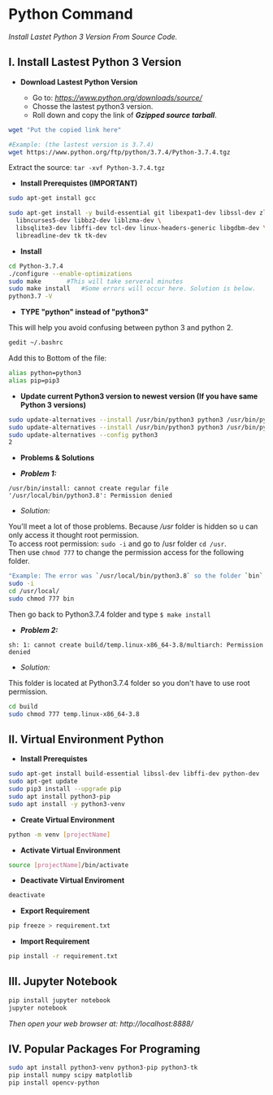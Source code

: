 # Python Command

*Install Lastet Python 3 Version From Source Code.*


## I. Install Lastest Python 3 Version


- **Download Lastest Python Version**

	- Go to: *https://www.python.org/downloads/source/*  
	- Chosse the lastest python3 version.  
	- Roll down and copy the link of ***Gzipped source tarball***.  

```sh
wget "Put the copied link here"

#Example: (the lastest version is 3.7.4)
wget https://www.python.org/ftp/python/3.7.4/Python-3.7.4.tgz
```
Extract the source: `tar -xvf Python-3.7.4.tgz `


- **Install Prerequistes (IMPORTANT)**

```sh
sudo apt-get install gcc

sudo apt-get install -y build-essential git libexpat1-dev libssl-dev zlib1g-dev \
  libncurses5-dev libbz2-dev liblzma-dev \
  libsqlite3-dev libffi-dev tcl-dev linux-headers-generic libgdbm-dev \
  libreadline-dev tk tk-dev
```

- **Install**
  
```sh
cd Python-3.7.4
./configure --enable-optimizations
sudo make 		#This will take serveral minutes
sudo make install 	#Some errors will occur here. Solution is below.
python3.7 -V
```

- **TYPE "python" instead of "python3"**

This will help you avoid confusing between python 3 and python 2.

```sh
gedit ~/.bashrc
```
Add this to Bottom of the file:
```sh
alias python=python3
alias pip=pip3
```
- **Update current Python3 version to newest version (If you have same Python 3 versions)**

```sh
sudo update-alternatives --install /usr/bin/python3 python3 /usr/bin/python3.6 1
sudo update-alternatives --install /usr/bin/python3 python3 /usr/bin/python3.7 2
sudo update-alternatives --config python3
2
```

- **Problems & Solutions**

- **<i>Problem 1:</i>**

```
/usr/bin/install: cannot create regular file '/usr/local/bin/python3.8': Permission denied
```

- <i>Solution:</i>

You'll meet a lot of those problems. Because */usr* folder is hidden so u can only access it thought root permission.  
To access root permission: `sudo -i` and go to /usr folder `cd /usr`.  
Then use `chmod 777` to change the permission access for the following folder.  

```sh
"Example: The error was `/usr/local/bin/python3.8` so the folder `bin`  need to be change permission"
sudo -i
cd /usr/local/
sudo chmod 777 bin
```

Then go back to Python3.7.4 folder and type ```$ make install```

- **<i>Problem 2:</i>**

```
sh: 1: cannot create build/temp.linux-x86_64-3.8/multiarch: Permission denied
```
- <i>Solution:</i>

This folder is located at Python3.7.4 folder so you don't have to use root permission.

```sh
cd build
sudo chmod 777 temp.linux-x86_64-3.8
```

## II. Virtual Environment Python


- **Install Prerequistes**
	
```sh
sudo apt-get install build-essential libssl-dev libffi-dev python-dev
sudo apt-get update
sudo pip3 install --upgrade pip 
sudo apt install python3-pip
sudo apt install -y python3-venv
```

- **Create Virtual Environment**

```sh
python -m venv [projectName]
```

- **Activate Virtual Environment**

```sh
source [projectName]/bin/activate
```

- **Deactivate Virtual Enviroment**

```sh
deactivate
```

- **Export Requirement**

```sh
pip freeze > requirement.txt
```

- **Import Requirement**

```sh
pip install -r requirement.txt
```


## III. Jupyter Notebook

```sh
pip install jupyter notebook
jupyter notebook
```
*Then open your web browser at: http://localhost:8888/*

## IV. Popular Packages For Programing

```sh 
sudo apt install python3-venv python3-pip python3-tk
pip install numpy scipy matplotlib
pip install opencv-python
```
